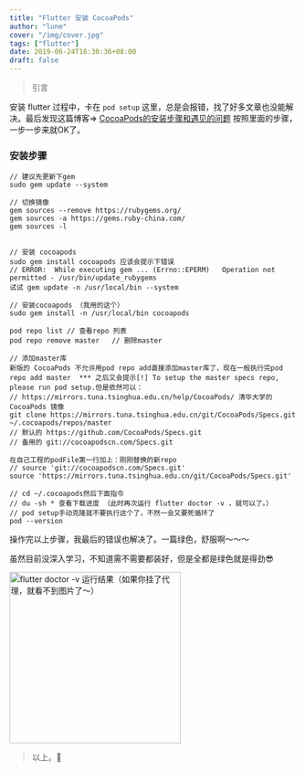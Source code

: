 ```yaml
---
title: "Flutter 安装 CocoaPods"
author: "lune"
cover: "/img/cover.jpg"
tags: ["flutter"]
date: 2019-06-24T16:30:36+08:00
draft: false
---
```


> 引言

安装 flutter 过程中，卡在 `pod setup` 这里，总是会报错，找了好多文章也没能解决。最后发现这篇博客=> [CocoaPods的安装步骤和遇见的问题](https://www.jianshu.com/p/3864b302ff90) 按照里面的步骤，一步一步来就OK了。

### 安装步骤

```
// 建议先更新下gem
sudo gem update --system

// 切换镜像
gem sources --remove https://rubygems.org/
gem sources -a https://gems.ruby-china.com/
gem sources -l


// 安装 cocoapods
sudo gem install cocoapods 应该会提示下错误
// ERROR:  While executing gem ... (Errno::EPERM)   Operation not permitted - /usr/bin/update_rubygems
试试 gem update -n /usr/local/bin --system

// 安装cocoapods （我用的这个）
sudo gem install -n /usr/local/bin cocoapods

pod repo list // 查看repo 列表
pod repo remove master   // 删除master

// 添加master库
新版的 CocoaPods 不允许用pod repo add直接添加master库了，现在一般执行完pod repo add master  *** 之后又会提示[!] To setup the master specs repo, please run pod setup.但是依然可以：
// https://mirrors.tuna.tsinghua.edu.cn/help/CocoaPods/ 清华大学的CocoaPods 镜像
git clone https://mirrors.tuna.tsinghua.edu.cn/git/CocoaPods/Specs.git ~/.cocoapods/repos/master
// 默认的 https://github.com/CocoaPods/Specs.git 
// 备用的 git://cocoapodscn.com/Specs.git

在自己工程的podFile第一行加上：刚刚替换的新repo
// source 'git://cocoapodscn.com/Specs.git'
source 'https://mirrors.tuna.tsinghua.edu.cn/git/CocoaPods/Specs.git'

// cd ~/.cocoapods然后下面指令    
// du -sh * 查看下载进度 （此时再次运行 flutter doctor -v ，就可以了。）
// pod setup手动克隆就不要执行这个了，不然一会又要死循环了
pod --version
```

操作完以上步骤，我最后的错误也解决了。一篇绿色，舒服啊～～～

虽然目前没深入学习，不知道需不需要都装好，但是全都是绿色就是得劲😎

<img alt="flutter doctor -v 运行结果（如果你挂了代理，就看不到图片了～）" height="300" src="http://ww4.sinaimg.cn/large/006tNc79ly1g4d670u7u1j30u0119mz6.jpg" />

> 以上。🦑